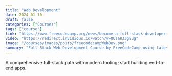 ```yaml
---
title: "Web Development"
date: 2024-01-16
draft: false
categories: ["Courses"]
tags: ["course"]
link: "https://www.freecodecamp.org/news/become-a-full-stack-developer-with-svelte/"
video: "https://redirect.invidious.io/watch?v=OUzaUJ3gEug"
image: "/courses/images/posts/freecodecampWebDev.png"
summary: "Full Stack Web Development Course by FreeCodeCamp using latest technologies"
---
```


A comprehensive full-stack path with modern tooling; start building end-to-end apps.
